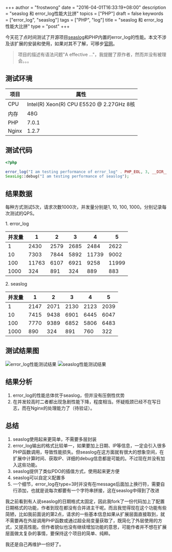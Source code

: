 +++
author = "frostwong"
date = "2016-04-01T16:33:19+08:00"
description = "seaslog 和 error_log性能大比拼"
topics = ["PHP"]
draft = false
keywords = ["error_log", "seaslog"]
tags = ["PHP", "log"]
title = "seaslog 和 error_log性能大比拼"
type = "post"
+++

今天花了点时间测试了开源项目[seaslog](http://neeke.github.io/SeasLog/)和PHP内置的error_log的性能。本文不涉及该扩展的安装和使用，如果对其不了解，可移步[官网](http://neeke.github.io/SeasLog/)。

> 项目的描述有语法问题"A effective ..."，我提醒了原作者，然而并没有被理会。。。

## 测试环境

项目 | 属性 
---|---
CPU | Intel(R) Xeon(R) CPU  E5520  @ 2.27GHz 8核
内存 | 48G
PHP | 7.0.1
Nginx | 1.2.7

## 测试代码

```php
<?php

error_log("I am testing performance of error_log" . PHP_EOL, 3, __DIR__ . '/error_log.log');
SeasLog::debug("I am testing performance of seaslog");
```

## 结果数据

每种方式测试5次，请求次数1000次，并发量分别是1, 10, 100, 1000。分别记录每次测试的QPS。

1\. error_log

并发量     |        1    |    2     |    3     |    4    |    5
---|---|---|---|---|---|
1 | 2430   |2579    |2685    |2484    |2622
10              | 7303    |7844    | 5892    | 11739   | 9002
100             | 11763   | 6107   | 6921    | 9258    | 11999
1000            | 324     | 891    | 324     | 889     | 883

2\. seaslog

并发量     |        1    |    2     |    3     |    4    |    5
---|---|---|---|---|---|
1               | 2147 |   2071  |  2130   | 2123    | 2039
10              | 7415 |   9438    | 6901    | 6445    | 6047
100             | 7770 |  9389    | 6852    | 5806    | 6483
1000            | 890  |  324     | 891     | 760     |322

## 测试结果图

![error_log性能测试结果](http://7xn2pe.com1.z0.glb.clouddn.com/errorlog.png)
![seaslog性能测试结果](http://7xn2pe.com1.z0.glb.clouddn.com/seaslog.png)

## 结果分析

1. error_log的性能总体优于seaslog，但并没有压倒性优势
2. 在并发较高时二者都出现急剧性能下降，程度相当。怀疑瓶颈已经不在写日志，而在Nginx的处理能力了（待验证）。

## 总结

1. seaslog使用起来更简单，不需要多层封装
2. error_log输出的格式比较单一，如果要加上日期、IP等信息，一定会引入很多PHP函数调用，导致性能损失。但seaslog在这方面就有很大的想象空间，在扩展中计算时间、获取IP、详细的debug信息都是可能的。不过现在并没有加入这些功能。
3. seaslog提供了类似PDO的插值方式，使用起来更方便
4. seaslog可以自定义配置多
5. 一个细节，error_log在type=3时并没有在message后面加上换行符，需要自行添加，也就是说每次都要有一个字符串拼接，这在seaslog中得到了改进

我之前看到有人说seaslog的日期格式太固定，因此我fork了一份代码加上了配置日期格式的功能，作者到现在都没有合并进主干呢。而且我觉得现在这个功能有些简陋，比如我前面说的第2点，请求的一些基本信息如果从扩展层面直接取到，就不需要再在外层调用PHP函数或通过超全局变量获取了，既简化了外层使用的方式，又提高性能。但作者貌似也没有继续增加功能的意思，可能作者并不想在扩展层面做太复杂的事情，要保持这个项目的简单、纯粹。

我还是自己再维护一份好了。



